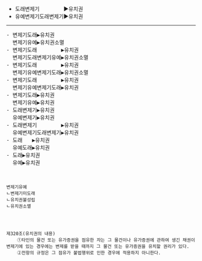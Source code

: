 <link rel="stylesheet" href="../_res/darkmode.css">  


- 도래변제기ㅤㅤㅤㅤㅤ▶<span class="r">유치권</span>
- 유예변제기도래변제기▶<span class="t">유치권</span>
---
<pre>
- 변제기도래▶<span class="r">유치권</span>
  변제기유예▶<span class="b">유치권소멸</span>
- 변제기도래ㅤㅤㅤㅤㅤ▶<span class="r">유치권</span>
  변제기도래변제기유예▶<span class="b">유치권소멸</span>
- 변제기도래ㅤㅤㅤㅤㅤ▶<span class="r">유치권</span>
  변제기유예변제기도래▶<span class="b">유치권소멸</span>
- 변제기도래ㅤㅤㅤㅤㅤ▶<span class="r">유치권</span>
  변제기유예변제기도래▶<span class="t">유치권</span>
- 변제기도래▶<span class="r">유치권</span>
  변제기유예▶<span class="t">유치권</span>
- 도래변제기▶<span class="r">유치권</span>
  유예변제기▶<span class="t">유치권</span>
- 도래변제기ㅤㅤㅤㅤㅤ▶<span class="r">유치권</span>
  유예변제기도래변제기▶<span class="t">유치권</span>
- 도래ㅤㅤ▶<span class="r">유치권</span>
  유예도래▶<span class="t">유치권</span>
- 도래▶<span class="r">유치권</span>
  유예▶<span class="t">유치권</span>


</pre>


```
변제기유예
ㄴ변제기미도래
ㄴ유치권불성립
ㄴ유치권소멸




제320조(유치권의 내용) 
    ①타인의 물건 또는 유가증권을 점유한 자는 그 물건이나 유가증권에 관하여 생긴 채권이 변제기에 있는 경우에는 변제를 받을 때까지 그 물건 또는 유가증권을 유치할 권리가 있다.
    ②전항의 규정은 그 점유가 불법행위로 인한 경우에 적용하지 아니한다.
